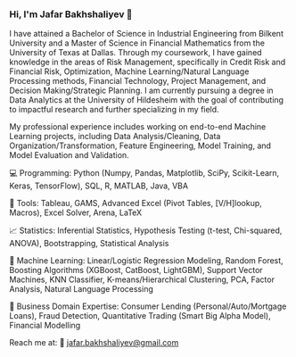 ### Hi, I'm Jafar Bakhshaliyev 👋

I have attained a Bachelor of Science in Industrial Engineering from Bilkent University and a Master of Science in Financial Mathematics from the University of Texas at Dallas. Through my coursework, I have gained knowledge in the areas of Risk Management, specifically in Credit Risk and Financial Risk, Optimization, Machine Learning/Natural Language Processing methods, Financial Technology, Project Management, and Decision Making/Strategic Planning. I am currently pursuing a degree in Data Analytics at the University of Hildesheim with the goal of contributing to impactful research and further specializing in my field.

My professional experience includes working on end-to-end Machine Learning projects, including Data Analysis/Cleaning, Data Organization/Transformation, Feature Engineering, Model Training, and Model Evaluation and Validation.

💻 Programming: Python (Numpy, Pandas, Matplotlib, SciPy, Scikit-Learn, Keras, TensorFlow), SQL, R, MATLAB, Java, VBA

🔎 Tools: Tableau, GAMS, Advanced Excel (Pivot Tables, [V/H]lookup, Macros), Excel Solver, Arena, LaTeX

📈 Statistics: Inferential Statistics, Hypothesis Testing (t-test, Chi-squared, ANOVA), Bootstrapping, Statistical Analysis

🧠 Machine Learning: Linear/Logistic Regression Modeling, Random Forest, Boosting Algorithms (XGBoost, CatBoost, LightGBM), Support Vector Machines, KNN Classifier, K-means/Hierarchical Clustering, PCA, Factor Analysis, Natural Language Processing

💼 Business Domain Expertise: Consumer Lending (Personal/Auto/Mortgage Loans), Fraud Detection, Quantitative Trading (Smart Big Alpha Model), Financial Modelling 

Reach me at:
📩 jafar.bakhshaliyev@gmail.com
<!--
**jafarbakhshaliyev/jafarbakhshaliyev** is a ✨ _special_ ✨ repository because its `README.md` (this file) appears on your GitHub profile.

Here are some ideas to get you started:

- 🔭 I’m currently working on ...
- 🌱 I’m currently learning ...
- 👯 I’m looking to collaborate on ...
- 🤔 I’m looking for help with ...
- 💬 Ask me about ...
- 📫 How to reach me: ...
- 😄 Pronouns: ...
- ⚡ Fun fact: ...
-->
